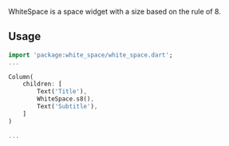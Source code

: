 <!--
This README describes the package. If you publish this package to pub.dev,
this README's contents appear on the landing page for your package.

For information about how to write a good package README, see the guide for
[writing package pages](https://dart.dev/guides/libraries/writing-package-pages).

For general information about developing packages, see the Dart guide for
[creating packages](https://dart.dev/guides/libraries/create-library-packages)
and the Flutter guide for
[developing packages and plugins](https://flutter.dev/developing-packages).
-->

WhiteSpace is a space widget with a size based on the rule of 8.

## Usage

```dart
import 'package:white_space/white_space.dart';
...

Column(
    children: [
        Text('Title'),
        WhiteSpace.s8(),
        Text('Subtitle'),
    ]
)

...
```

